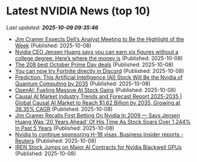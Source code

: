 # Latest NVIDIA News (top 10)
_Last updated: **2025-10-09 09:35:46**_

- [Jim Cramer Expects Dell’s Analyst Meeting to Be the Highlight of the Week](https://finance.yahoo.com/news/jim-cramer-expects-dell-analyst-093422712.html) (Published: 2025-10-08)
- [Nvidia CEO Jensen Huang says you can earn six figures without a college degree: Here’s where the money is](https://timesofindia.indiatimes.com/education/news/nvidia-ceo-jensen-huang-says-you-can-earn-six-figures-without-a-college-degree-heres-where-the-money-is/articleshow/124382292.cms) (Published: 2025-10-08)
- [The 208 best October Prime Day deals](https://www.theverge.com/tech/795212/best-amazon-prime-day-tech-deals-october-2025-day-2) (Published: 2025-10-08)
- [You can now try Fortnite directly in Discord](https://www.theverge.com/news/795897/epic-fortnite-discord-instant-game-demo-availability) (Published: 2025-10-08)
- [Prediction: This Artificial Intelligence (AI) Stock Will Be the Nvidia of Quantum Computing by 2035](https://biztoc.com/x/cde7d90cf020a5a2) (Published: 2025-10-08)
- [OpenAI: Fueling Massive AI Stock Gains](https://realinvestmentadvice.com/resources/blog/openai-fueling-massive-ai-stock-gains/) (Published: 2025-10-08)
- [Causal AI Market Industry Trends and Forecast Report 2025-2035 | Global Causal AI Market to Reach $1.62 Billion by 2035, Growing at 38.35% CAGR](https://www.globenewswire.com/news-release/2025/10/08/3163136/28124/en/Causal-AI-Market-Industry-Trends-and-Forecast-Report-2025-2035-Global-Causal-AI-Market-to-Reach-1-62-Billion-by-2035-Growing-at-38-35-CAGR.html) (Published: 2025-10-08)
- [Jim Cramer Recalls First Betting On Nvidia In 2009 — Says Jensen Huang Was '20 Years Ahead' Of His Time As Stock Soars Over 1,244% In Past 5 Years](https://biztoc.com/x/2f2766284184343f) (Published: 2025-10-08)
- [Nvidia to continue sponsoring H-1B visas, Business Insider reports - Reuters](https://slashdot.org/firehose.pl?op=view&amp;id=179710876) (Published: 2025-10-08)
- [IREN Stock Jumps on Major AI Contracts for Nvidia Blackwell GPUs](https://biztoc.com/x/ed2cf34b0300a4f7) (Published: 2025-10-08)

